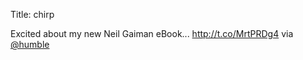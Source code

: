 Title: chirp

Excited about my new Neil Gaiman eBook... <a href="http://t.co/MrtPRDg4">http://t.co/MrtPRDg4</a> via <a href="http://twitter.com/humble">@humble</a>
